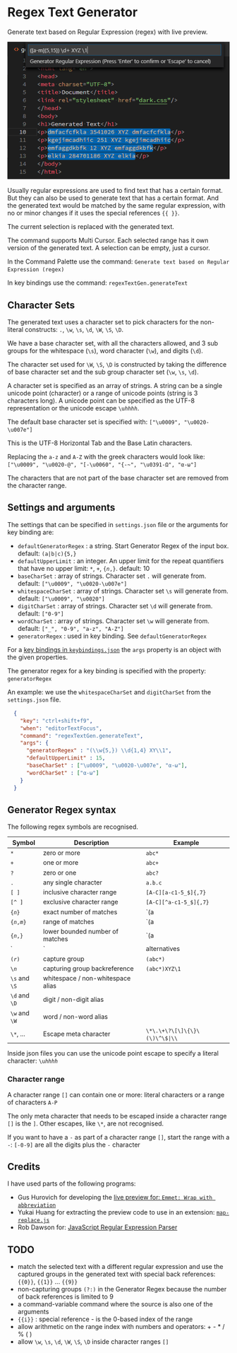 # Regex Text Generator

Generate text based on Regular Expression (regex) with live preview.

![Regex Text Generator](images/regex-text-gen.png)

Usually regular expressions are used to find text that has a certain format. But they can also be used to generate text that has a certain format. And the generated text would be matched by the same regular expression, with no or minor changes if it uses the special references `{{ }}`.

The current selection is replaced with the generated text.

The command supports Multi Cursor. Each selected range has it own version of the generated text. A selection can be empty, just a cursor.

In the Command Palette use the command: `Generate text based on Regular Expression (regex)`

In key bindings use the command: `regexTextGen.generateText`

## Character Sets
The generated text uses a character set to pick characters for the non-literal constructs: `.`, `\w`, `\s`, `\d`, `\W`, `\S`, `\D`.

We have a base character set, with all the characters allowed, and 3 sub groups for the whitespace (`\s`), word character (`\w`), and digits (`\d`).

The character set used for `\W`, `\S`, `\D` is constructed by taking the difference of base character set and the sub group character set (`\w`, `\s`, `\d`).

A character set is specified as an array of strings. A string can be a single unicode point (character) or a range of unicode points (string is 3 characters long). A unicode point can be specified as the UTF-8 representation or the unicode escape `\u`_`hhhh`_.

The default base character set is specified with: `["\u0009", "\u0020-\u007e"]`

This is the UTF-8 Horizontal Tab and the Base Latin characters.

Replacing the `a-z` and `A-Z` with the greek characters would look like: `["\u0009", "\u0020-@", "[-\u0060", "{-~", "\u0391-Ω", "α-ω"]`

The characters that are not part of the base character set are removed from the character range.

## Settings and arguments

The settings that can be specified in `settings.json` file or the arguments for key binding are:

* `defaultGeneratorRegex` : a string. Start Generator Regex of the input box. default: `(a|b|c){5,}`
* `defaultUpperLimit` : an integer. An upper limit for the repeat quantifiers that have no upper limit: `*`, `+`, `{`_`n`_`,}`. default: 10
* `baseCharSet` : array of strings. Character set `.` will generate from. default: `["\u0009", "\u0020-\u007e"]`
* `whitespaceCharSet` : array of strings. Character set `\s` will generate from. default: `["\u0009", "\u0020"]`
* `digitCharSet` : array of strings. Character set `\d` will generate from. default: `["0-9"]`
* `wordCharSet` : array of strings. Character set `\w` will generate from. default: `["_", "0-9", "a-z", "A-Z"]`
* `generatorRegex` : used in key binding. See `defaultGeneratorRegex`

For a [key bindings in `keybindings.json`](https://code.visualstudio.com/docs/getstarted/keybindings) the `args` property is an object with the given properties.

The generator regex for a key binding is specified with the property: `generatorRegex`

An example: we use the `whitespaceCharSet` and `digitCharSet` from the `settings.json` file.

```json
  {
    "key": "ctrl+shift+f9",
    "when": "editorTextFocus",
    "command": "regexTextGen.generateText",
    "args": {
      "generatorRegex" : "(\\w{5,}) \\d{1,4} XY\\1",
      "defaultUpperLimit" : 15,
      "baseCharSet" : ["\u0009", "\u0020-\u007e", "α-ω"],
      "wordCharSet" : ["α-ω"]
    }
  }
```

## Generator Regex syntax

The following regex symbols are recognised.

| Symbol  | Description | Example     |
| ------- | ----------- | ----------- |
| `*` | zero or more | `abc*` |
| `+` | one or more | `abc+` |
| `?` | zero or one | `abc?` |
| `.` | any single character | `a.b.c` |
| `[ ]` | inclusive character range | `[A-C][a-c1-5_$]{,7}` |
| `[^ ]` | exclusive character range | `[A-C][^a-c1-5_$]{,7}`|
| `{`_`n`_`}` | exact number of matches | `(a|b|c){5}` |
| `{`_`n`_`,`_`m`_`}` | range of matches | `(a|b|c){1,7}` |
| `{`_`n`_`,}` | lower bounded number of matches | `(a|b|c){3,}` |
| `|` | alternatives | `car|train|bike` |
| `(`_`r`_`)` | capture group | `(abc*)` |
| `\`_`n`_ | capturing group backreference | `(abc*)XYZ\1` |
| `\s` and `\S` | whitespace / non-whitespace alias | |
| `\d` and `\D` | digit / non-digit alias | |
| `\w` and `\W` | word / non-word alias | |
| `\`_`*`_, ... | Escape meta character | `\*\.\+\?\[\]\{\}\(\)\^\$\|\\`

Inside json files you can use the unicode point escape to specify a literal character: `\u`_`hhhh`_

### Character range

A character range `[]` can contain one or more: literal characters or a range of characters `A-P`

The only meta character that needs to be escaped inside a character range `[]` is the `]`. Other escapes, like `\*`, are not recognised.

If you want to have a `-` as part of a character range `[]`, start the range with a `-`: `[-0-9]` are all the digits plus the `-` character

## Credits

I have used parts of the following programs:

* Gus Hurovich for developing the [live preview for: `Emmet: Wrap with abbreviation`](https://github.com/microsoft/vscode/pull/45092)
* Yukai Huang for extracting the preview code to use in an extension: [`map-replace.js`](https://github.com/Yukaii/map-replace.js)
* Rob Dawson for: [JavaScript Regular Expression Parser](http://codebox.org.uk/pages/regex-parser)

## TODO
* match the selected text with a different regular expression and use the captured groups in the generated text with special back references: `{{0}}`, `{{1}}` ... `{{9}}`
* non-capturing groups `(?:)` in the Generator Regex because the number of back references is limited to 9
* a command-variable command where the source is also one of the arguments
* `{{i}}` : special reference - is the 0-based index of the range
* allow arithmetic on the range index with numbers and operators: + - * / % ( )
* allow `\w`, `\s`, `\d`, `\W`, `\S`, `\D` inside character ranges `[]`
